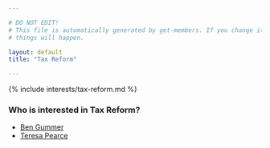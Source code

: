 ```yaml
---

# DO NOT EDIT!
# This file is automatically generated by get-members. If you change it, bad
# things will happen.

layout: default
title: "Tax Reform"

---
```


{% include interests/tax-reform.md %}

### Who is interested in Tax Reform?


* [Ben Gummer](members/ben-gummer.html)
* [Teresa Pearce](members/teresa-pearce.html)
